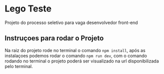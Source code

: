 # Lego Teste

Projeto do processo seletivo para vaga desenvolvedor front-end

## Instruçoes para rodar o Projeto

Na raiz do projeto rode no terminal o comando `npm install`, após as instalaçoes podemos rodar o comando `npm run dev`, com o comando rodando no terminal o projeto poderá ser visualizado na url disponibilizada pelo terminal.
